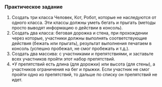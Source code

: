 ### Практическое задание

1.	Создать три класса Человек, Кот, Робот, которые не наследуются от одного класса. Эти классы должны уметь бегать и прыгать (методы просто выводят информацию о действии в консоль).
2.	Создать два класса: беговая дорожка и стена, при прохождении через которые, участники должны выполнять соответствующие действия (бежать или прыгать), результат выполнения печатаем в консоль (успешно пробежал, не смог пробежать и т.д.). 
3.	Создать два массива: с участниками и препятствиями, и заставьте всех участников пройти этот набор препятствий. 
4.	*У препятствий есть длина (для дорожки) или высота (для стены), а участников ограничения на бег и прыжки. Если участник не смог пройти одно из препятствий, то дальше по списку он препятствий не идет.
